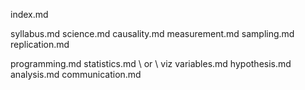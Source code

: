 index.md

syllabus.md
science.md
causality.md
measurement.md
sampling.md
replication.md

programming.md
statistics.md \ or \ viz
variables.md
hypothesis.md
analysis.md
communication.md


